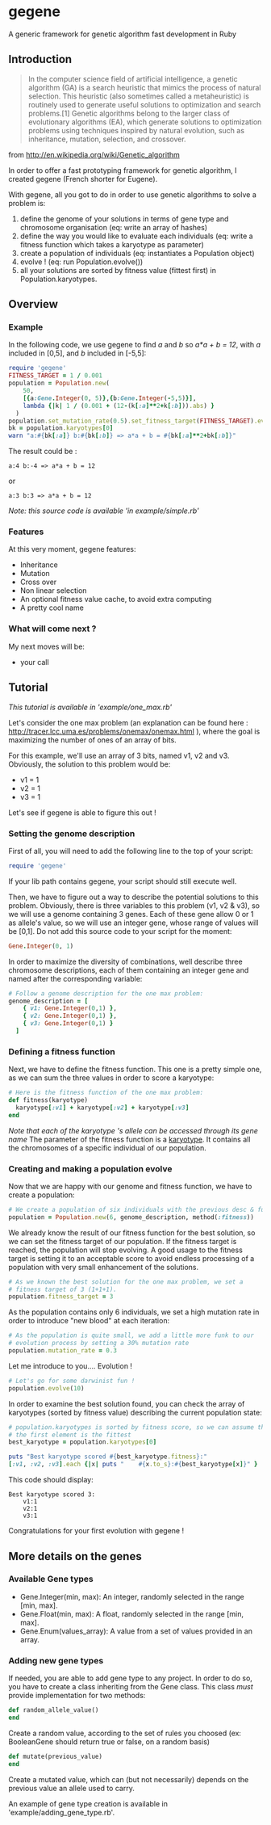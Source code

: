 gegene
======
A generic framework for genetic algorithm fast development in Ruby

Introduction
------------

>In the computer science field of artificial intelligence, a genetic algorithm (GA) is a search heuristic that mimics the process of natural selection. This heuristic (also sometimes called a metaheuristic) is routinely used to generate useful solutions to optimization and search problems.[1] Genetic algorithms belong to the larger class of evolutionary algorithms (EA), which generate solutions to optimization problems using techniques inspired by natural evolution, such as inheritance, mutation, selection, and crossover.

from http://en.wikipedia.org/wiki/Genetic_algorithm

In order to offer a fast prototyping framework for genetic algorithm, I created gegene (French shorter for Eugene).

With gegene, all you got to do in order to use genetic algorithms to solve a problem is:

1. define the genome of your solutions in terms of gene type and chromosome organisation (eq: write an array of hashes)
2. define the way you would like to evaluate each individuals (eq: write a fitness function which takes a karyotype as parameter)
3. create a population of individuals (eq: instantiates a Population object)
4. evolve ! (eq: run Population.evolve())
5. all your solutions are sorted by fitness value (fittest first) in Population.karyotypes.

Overview
--------

### Example

In the following code, we use gegene to find *a* and *b* so _a*a + b = 12_, with *a* included in [0,5], and *b* included in [-5,5]:
```Ruby
require 'gegene'
FITNESS_TARGET = 1 / 0.001
population = Population.new(
    50,
    [{a:Gene.Integer(0, 5)},{b:Gene.Integer(-5,5)}],
    lambda {|k| 1 / (0.001 + (12-(k[:a]**2+k[:b])).abs) }
  )
population.set_mutation_rate(0.5).set_fitness_target(FITNESS_TARGET).evolve(50)
bk = population.karyotypes[0]
warn "a:#{bk[:a]} b:#{bk[:b]} => a*a + b = #{bk[:a]**2+bk[:b]}"
```

The result could be :

	a:4 b:-4 => a*a + b = 12

or

	a:3 b:3 => a*a + b = 12

_Note: this source code is available 'in example/simple.rb'_

### Features

At this very moment, gegene features:

* Inheritance
* Mutation
* Cross over
* Non linear selection
* An optional fitness value cache, to avoid extra computing
* A pretty cool name

### What will come next ?

My next moves will be: 

* your call

Tutorial
--------

*This tutorial is available in 'example/one_max.rb'*

Let's consider the one max problem (an explanation can be found here : http://tracer.lcc.uma.es/problems/onemax/onemax.html ), where the goal is  maximizing the number of ones of an array of bits.

For this example, we'll use an array of 3 bits, named v1, v2 and v3.
Obviously, the solution to this problem would be:

* v1 = 1
* v2 = 1
* v3 = 1

Let's see if gegene is able to figure this out !

### Setting the genome description

First of all, you will need to add the following line to the top of your script:
```Ruby
require 'gegene'
```

If your lib path contains gegene, your script should still execute well.

Then, we have to figure out a way to describe the potential solutions to this problem.
Obviously, there is three variables to this problem (v1, v2 & v3), so we will use a genome containing 3 genes.
Each of these gene allow 0 or 1 as allele's value, so we will use an integer gene, whose range of values will be [0,1]. Do not add this source code to your script for the moment:
```Ruby
Gene.Integer(0, 1)
```

In order to maximize the diversity of combinations, well describe three chromosome descriptions, each of them containing an integer gene and named after the corresponding variable:
```Ruby
# Follow a genome description for the one max problem:
genome_description = [
    { v1: Gene.Integer(0,1) },
    { v2: Gene.Integer(0,1) },
    { v3: Gene.Integer(0,1) }
  ]
```

### Defining a fitness function

Next, we have to define the fitness function. This one is a pretty simple one, as we can sum the three values in order to score a karyotype:
```Ruby
# Here is the fitness function of the one max problem:
def fitness(karyotype)
  karyotype[:v1] + karyotype[:v2] + karyotype[:v3]
end
```

_Note that each of the karyotype 's allele can be accessed through its gene name_
The parameter of the fitness function is a [karyotype]( http://en.wikipedia.org/wiki/Karyotype). It contains all the chromosomes of a specific individual of our population.

### Creating and making a population evolve

Now that we are happy with our genome and fitness function, we have to create a population:
```Ruby
# We create a population of six individuals with the previous desc & func:
population = Population.new(6, genome_description, method(:fitness))
````

We already know the result of our fitness function for the best solution, so we can set the fitness target of our population. If the fitness target is reached, the population will stop evolving. A good usage to the fitness target is setting it to an acceptable score to avoid endless processing of a population with very small enhancement of the solutions.
```Ruby
# As we known the best solution for the one max problem, we set a
# fitness target of 3 (1+1+1).
population.fitness_target = 3
````

As the population contains only 6 individuals, we set a high mutation rate in order to introduce "new blood" at each iteration:
```Ruby
# As the population is quite small, we add a little more funk to our
# evolution process by setting a 30% mutation rate
population.mutation_rate = 0.3
```

Let me introduce to you.... Evolution !
```Ruby
# Let's go for some darwinist fun !
population.evolve(10)
````

In order to examine the best solution found, you can check the array of karyotypes (sorted by fitness value) describing the current population state:
```Ruby
# population.karyotypes is sorted by fitness score, so we can assume that
# the first element is the fittest
best_karyotype = population.karyotypes[0]

puts "Best karyotype scored #{best_karyotype.fitness}:"
[:v1, :v2, :v3].each {|x| puts "    #{x.to_s}:#{best_karyotype[x]}" }
````

This code should display:

	Best karyotype scored 3:
    	v1:1
    	v2:1
    	v3:1

Congratulations for your first evolution with gegene !

More details on the genes
-------------------------

### Available Gene types

* Gene.Integer(min, max): An integer, randomly selected in the range [min, max].
* Gene.Float(min, max): A float, randomly selected in the range [min, max].
* Gene.Enum(values_array): A value from a set of values provided in an array.

### Adding new gene types

If needed, you are able to add gene type to any project.
In order to do so, you have to create a class inheriting from the Gene class.
This class *must* provide implementation for two methods:

````Ruby
def random_allele_value()
end
````
Create a random value, according to the set of rules you choosed (ex: BooleanGene should return true or false, on a random basis)

````Ruby
def mutate(previous_value)
end
````
Create a mutated value, which can (but not necessarily) depends on the previous value an allele used to carry.

An example of gene type creation is available in 'example/adding_gene_type.rb'.
